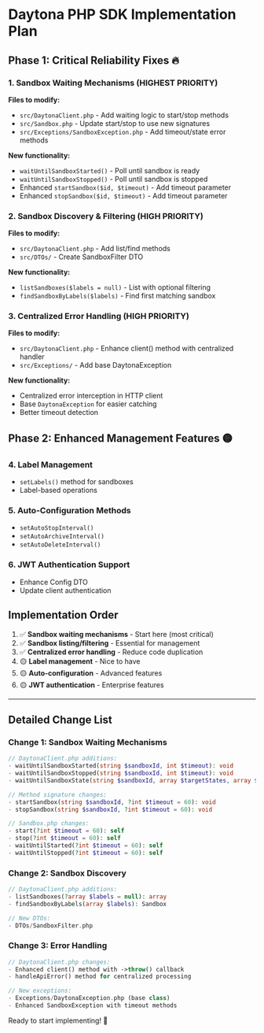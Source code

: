 # Daytona PHP SDK Implementation Plan

## **Phase 1: Critical Reliability Fixes** 🔥

### 1. **Sandbox Waiting Mechanisms** (HIGHEST PRIORITY)
**Files to modify:**
- `src/DaytonaClient.php` - Add waiting logic to start/stop methods
- `src/Sandbox.php` - Update start/stop to use new signatures
- `src/Exceptions/SandboxException.php` - Add timeout/state error methods

**New functionality:**
- `waitUntilSandboxStarted()` - Poll until sandbox is ready
- `waitUntilSandboxStopped()` - Poll until sandbox is stopped  
- Enhanced `startSandbox($id, $timeout)` - Add timeout parameter
- Enhanced `stopSandbox($id, $timeout)` - Add timeout parameter

### 2. **Sandbox Discovery & Filtering** (HIGH PRIORITY)
**Files to modify:**
- `src/DaytonaClient.php` - Add list/find methods
- `src/DTOs/` - Create SandboxFilter DTO

**New functionality:**
- `listSandboxes($labels = null)` - List with optional filtering
- `findSandboxByLabels($labels)` - Find first matching sandbox

### 3. **Centralized Error Handling** (HIGH PRIORITY)  
**Files to modify:**
- `src/DaytonaClient.php` - Enhance client() method with centralized handler
- `src/Exceptions/` - Add base DaytonaException

**New functionality:**
- Centralized error interception in HTTP client
- Base `DaytonaException` for easier catching
- Better timeout detection

## **Phase 2: Enhanced Management Features** 🟡

### 4. **Label Management**
- `setLabels()` method for sandboxes
- Label-based operations

### 5. **Auto-Configuration Methods**
- `setAutoStopInterval()` 
- `setAutoArchiveInterval()`
- `setAutoDeleteInterval()`

### 6. **JWT Authentication Support**
- Enhance Config DTO
- Update client authentication

## **Implementation Order**

1. ✅ **Sandbox waiting mechanisms** - Start here (most critical)
2. ✅ **Sandbox listing/filtering** - Essential for management  
3. ✅ **Centralized error handling** - Reduce code duplication
4. 🟡 **Label management** - Nice to have
5. 🟡 **Auto-configuration** - Advanced features
6. 🟡 **JWT authentication** - Enterprise features

---

## **Detailed Change List**

### **Change 1: Sandbox Waiting Mechanisms**
```php
// DaytonaClient.php additions:
- waitUntilSandboxStarted(string $sandboxId, int $timeout): void
- waitUntilSandboxStopped(string $sandboxId, int $timeout): void  
- waitUntilSandboxState(string $sandboxId, array $targetStates, array $errorStates, int $timeout): void

// Method signature changes:
- startSandbox(string $sandboxId, ?int $timeout = 60): void
- stopSandbox(string $sandboxId, ?int $timeout = 60): void

// Sandbox.php changes:
- start(?int $timeout = 60): self
- stop(?int $timeout = 60): self
- waitUntilStarted(?int $timeout = 60): self
- waitUntilStopped(?int $timeout = 60): self
```

### **Change 2: Sandbox Discovery**
```php
// DaytonaClient.php additions:
- listSandboxes(?array $labels = null): array
- findSandboxByLabels(array $labels): Sandbox

// New DTOs:
- DTOs/SandboxFilter.php
```

### **Change 3: Error Handling**
```php
// DaytonaClient.php changes:
- Enhanced client() method with ->throw() callback
- handleApiError() method for centralized processing

// New exceptions:
- Exceptions/DaytonaException.php (base class)
- Enhanced SandboxException with timeout methods
```

Ready to start implementing! 🚀